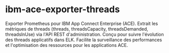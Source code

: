 # ibm-ace-exporter-threads
Exporter Prometheus pour IBM App Connect Enterprise (ACE). Extrait les métriques de threads (threads, threadsCapacity, threadsDemanded, threadsInUse) via l'API REST d'administration. Conçu pour suivre l'évolution des threads applicatifs dans ELK. Facilite la surveillance des performances et l'optimisation des ressources pour les applications ACE.
